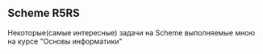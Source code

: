 ## Scheme R5RS
Некоторые(самые интересные) задачи на Scheme выполняемые мною на курсе "Основы информатики"